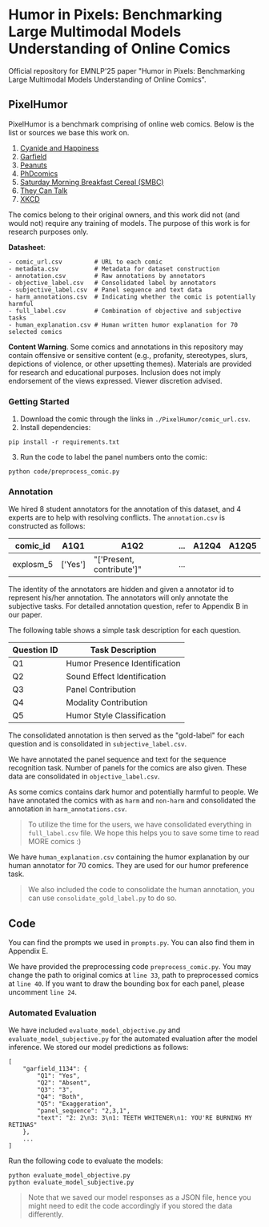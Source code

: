 # Humor in Pixels: Benchmarking Large Multimodal Models Understanding of Online Comics
Official repository for EMNLP'25 paper "Humor in Pixels: Benchmarking Large Multimodal Models Understanding of Online Comics".

## PixelHumor
PixelHumor is a benchmark comprising of online web comics. Below is the list or sources we base this work on. 

1. [Cyanide and Happiness](https://explosm.net/)
2. [Garfield](https://www.gocomics.com/garfield)
3. [Peanuts](https://www.gocomics.com/peanuts)
4. [PhDcomics](https://phdcomics.com/comics)
5. [Saturday Morning Breakfast Cereal (SMBC)](https://www.smbc-comics.com/comic)
6. [They Can Talk](https://theycantalk.com)
7. [XKCD](https://xkcd.com)

The comics belong to their original owners, and this work did not (and would not) require any training of models. The purpose of this work is for research purposes only.

**Datasheet**:
```
- comic_url.csv         # URL to each comic
- metadata.csv          # Metadata for dataset construction
- annotation.csv        # Raw annotations by annotators
- objective_label.csv   # Consolidated label by annotators
- subjective_label.csv  # Panel sequence and text data
- harm_annotations.csv  # Indicating whether the comic is potentially harmful
- full_label.csv        # Combination of objective and subjective tasks
- human_explanation.csv # Human written humor explanation for 70 selected comics
```

**Content Warning**. Some comics and annotations in this repository may contain offensive or sensitive content (e.g., profanity, stereotypes, slurs, depictions of violence, or other upsetting themes). Materials are provided for research and educational purposes. Inclusion does not imply endorsement of the views expressed. Viewer discretion advised.

### Getting Started
1. Download the comic through the links in `./PixelHumor/comic_url.csv`.
2. Install dependencies:
```
pip install -r requirements.txt
```
3. Run the code to label the panel numbers onto the comic:
```
python code/preprocess_comic.py
```

### Annotation
We hired 8 student annotators for the annotation of this dataset, and 4 experts are to help with resolving conflicts. The `annotation.csv` is constructed as follows:

|comic_id|A1Q1|A1Q2|...|A12Q4|A12Q5|
|---|---|---|---|---|---|
|explosm_5|['Yes']|"['Present, contribute']"|...|||

The identity of the annotators are hidden and given a annotator id to represent his/her annotation. The annotators will only annotate the subjective tasks. For detailed annotation question, refer to Appendix B in our paper.

The following table shows a simple task description for each question.

| Question ID | Task Description |
| --- | --- |
| Q1 | Humor Presence Identification |
| Q2 | Sound Effect Identification |
| Q3 | Panel Contribution |
| Q4 | Modality Contribution |
| Q5 | Humor Style Classification |

The consolidated annotation is then served as the "gold-label" for each question and is consolidated in `subjective_label.csv`.

We have annotated the panel sequence and text for the sequence recognition task. Number of panels for the comics are also given. These data are consolidated in `objective_label.csv`.

As some comics contains dark humor and potentially harmful to people. We have annotated the comics with as `harm` and `non-harm` and consolidated the annotation in `harm_annotations.csv`.

> To utilize the time for the users, we have consolidated everything in `full_label.csv` file. We hope this helps you to save some time to read MORE comics :)

We have `human_explanation.csv` containing the humor explanation by our human annotator for 70 comics. They are used for our humor preference task.

> We also included the code to consolidate the human annotation, you can use `consolidate_gold_label.py` to do so.

## Code
You can find the prompts we used in `prompts.py`. You can also find them in Appendix E.

We have provided the preprocessing code `preprocess_comic.py`. You may change the path to original comics at `line 33`, path to preprocessed comics at `line 40`. If you want to draw the bounding box for each panel, please uncomment `line 24`.

### Automated Evaluation
We have included `evaluate_model_objective.py` and `evaluate_model_subjective.py` for the automated evaluation after the model inference. We stored our model predictions as follows:
```
[
    "garfield_1134": {
        "Q1": "Yes",
        "Q2": "Absent",
        "Q3": "3",
        "Q4": "Both",
        "Q5": "Exaggeration",
        "panel_sequence": "2,3,1",
        "text": "2: 2\n3: 3\n1: TEETH WHITENER\n1: YOU'RE BURNING MY RETINAS"
    },
    ...
]
```

Run the following code to evaluate the models:
```
python evaluate_model_objective.py
python evaluate_model_subjective.py
```

> Note that we saved our model responses as a JSON file, hence you might need to edit the code accordingly if you stored the data differently.
